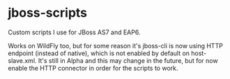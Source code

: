 jboss-scripts
=============
Custom scripts I use for JBoss AS7 and EAP6.

Works on WildFly too, but for some reason it's jboss-cli is now using HTTP endpoint (instead of native), which is not enabled by default on host-slave.xml. It's still in Alpha and this may change in the future, but for now enable the HTTP connector in order for the scripts to work.
